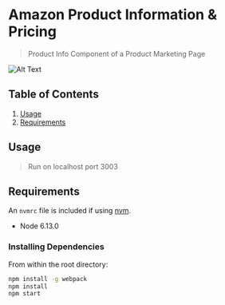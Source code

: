 # Amazon Product Information & Pricing 

> Product Info Component of a Product Marketing Page

![Alt Text](https://media.giphy.com/media/jUgAN6xPOi2IArL0in/giphy.gif)

## Table of Contents

1. [Usage](#Usage)
1. [Requirements](#requirements)

## Usage

> Run on localhost port 3003

## Requirements

An `nvmrc` file is included if using [nvm](https://github.com/creationix/nvm).

- Node 6.13.0

### Installing Dependencies

From within the root directory:

```sh
npm install -g webpack
npm install
npm start
```

